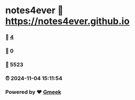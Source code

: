 # notes4ever :link: https://notes4ever.github.io 
### :page_facing_up: [4](https://notes4ever.github.io/tag.html) 
### :speech_balloon: 0 
### :hibiscus: 5523 
### :alarm_clock: 2024-11-04 15:11:54 
### Powered by :heart: [Gmeek](https://github.com/Meekdai/Gmeek)
